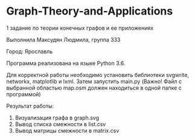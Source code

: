 # Graph-Theory-and-Applications

1 задание по теории конечных графов и ее приложениях

Выполнила Максудян Людмила, группа 333

Город: Ярославль

Программа реализована на языке Python 3.6. 

Для корректной работы необходимо установить библиотеки svgwrite, networkx, matplotlib и lxml. Затем запустить main.py (Важно! Файл с выбранной областью map.osm должен находиться в одной папке с программой)

Результат работы: 

1) Визуализация графа в graph.svg 
2) Вывод списка смежности в list.csv
3) Вывод матрицы смежности в matrix.csv


